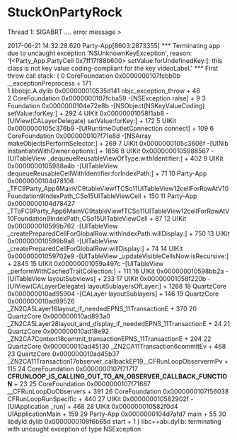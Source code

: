 # StuckOnPartyRock

Thread 1: SIGABRT .... error message > 



2017-06-21 14:32:28.620 Party-App[8603:2873355] *** Terminating app due to uncaught exception 'NSUnknownKeyException', reason: '[<Party_App.PartyCell 0x7ff17f88b600> setValue:forUndefinedKey:]: this class is not key value coding-compliant for the key videoLabel.'
*** First throw call stack:
(
	0   CoreFoundation                   	  0x0000000107fcbb0b __exceptionPreprocess + 171	
	1   libobjc.A.dylib              	    0x000000010535d141 objc_exception_throw + 48	
	2   CoreFoundation                      0x0000000107fcba59 -[NSException raise] + 9
	3   Foundation                          0x0000000104e72e8b -[NSObject(NSKeyValueCoding) setValue:forKey:] + 292
	4   UIKit                               0x00000001058f1ab8 -[UIView(CALayerDelegate) setValue:forKey:] + 172
	5   UIKit                               0x0000000105c376b9 -[UIRuntimeOutletConnection connect] + 109
	6   CoreFoundation                      0x0000000107f71e8d -[NSArray makeObjectsPerformSelector:] + 269
	7   UIKit                               0x0000000105c3606f -[UINib instantiateWithOwner:options:] + 1856
	8   UIKit                               0x0000000105988567 -[UITableView _dequeueReusableViewOfType:withIdentifier:] + 402
	9   UIKit                               0x0000000105988a4b -[UITableView dequeueReusableCellWithIdentifier:forIndexPath:] + 71
	10  Party-App                           0x0000000104d78106 _TFC9Party_App6MainVC9tableViewfTCSo11UITableView12cellForRowAtV10Foundation9IndexPath_CSo15UITableViewCell + 150
	11  Party-App                           0x0000000104d78427 _TToFC9Party_App6MainVC9tableViewfTCSo11UITableView12cellForRowAtV10Foundation9IndexPath_CSo15UITableViewCell + 87
	12  UIKit                               0x000000010599b762 -[UITableView _createPreparedCellForGlobalRow:withIndexPath:willDisplay:] + 750
	13  UIKit                               0x000000010599b9a8 -[UITableView _createPreparedCellForGlobalRow:willDisplay:] + 74
	14  UIKit                               0x00000001059702e9 -[UITableView _updateVisibleCellsNow:isRecursive:] + 2845
	15  UIKit                               0x00000001059a497c -[UITableView _performWithCachedTraitCollection:] + 111
	16  UIKit                               0x000000010598bb2a -[UITableView layoutSubviews] + 233
	17  UIKit                               0x00000001058f220b -[UIView(CALayerDelegate) layoutSublayersOfLayer:] + 1268
	18  QuartzCore                          0x000000010ad95904 -[CALayer layoutSublayers] + 146
	19  QuartzCore                          0x000000010ad89526 _ZN2CA5Layer16layout_if_neededEPNS_11TransactionE + 370
	20  QuartzCore                          0x000000010ad893a0 _ZN2CA5Layer28layout_and_display_if_neededEPNS_11TransactionE + 24
	21  QuartzCore                          0x000000010ad18e92 _ZN2CA7Context18commit_transactionEPNS_11TransactionE + 294
	22  QuartzCore                          0x000000010ad45130 _ZN2CA11Transaction6commitEv + 468
	23  QuartzCore                          0x000000010ad45b37 _ZN2CA11Transaction17observer_callbackEP19__CFRunLoopObservermPv + 115
	24  CoreFoundation                      0x0000000107f71717 __CFRUNLOOP_IS_CALLING_OUT_TO_AN_OBSERVER_CALLBACK_FUNCTION__ + 23
	25  CoreFoundation                      0x0000000107f71687 __CFRunLoopDoObservers + 391
	26  CoreFoundation                      0x0000000107f56038 CFRunLoopRunSpecific + 440
	27  UIKit                               0x000000010582902f -[UIApplication _run] + 468
	28  UIKit                               0x000000010582f0d4 UIApplicationMain + 159
	29  Party-App                           0x0000000104d7afd7 main + 55
	30  libdyld.dylib                       0x0000000108f6b65d start + 1
)
libc++abi.dylib: terminating with uncaught exception of type NSException
